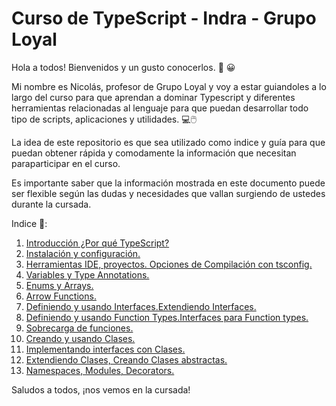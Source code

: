 # Curso de TypeScript - Indra - Grupo Loyal
Hola a todos! Bienvenidos y un gusto conocerlos. :wave: :grinning:

Mi nombre es Nicolás, profesor de Grupo Loyal y voy a estar guiandoles a lo largo del curso para que aprendan a dominar Typescript y diferentes herramientas relacionadas
al lenguaje para que puedan desarrollar todo tipo de scripts, aplicaciones y utilidades. :computer::computer_mouse:

La idea de este repositorio es que sea utilizado como indice y guía para que puedan obtener rápida y comodamente la información que necesitan paraparticipar en el curso.

Es importante saber que la información mostrada en este documento puede ser flexible según las dudas y necesidades que vallan surgiendo de ustedes durante la cursada.

Indice :bookmark_tabs::

1. [Introducción ¿Por qué TypeScript?](https://github.com/nicodonazzon/Introduccion-Typescript)
2. [Instalación y configuración.](https://github.com/nicodonazzon/Instalacion-Configuracion-Typescript/tree/main)
3. [Herramientas IDE, proyectos. Opciones de Compilación con tsconfig.](https://github.com/nicodonazzon/Herramientas-IDE/tree/main)
4. [Variables y Type Annotations.](https://github.com/nicodonazzon/Variables-Types-TypeScript/tree/main)
5. [Enums y Arrays.](https://github.com/nicodonazzon/Enums-Array/tree/main)
6. [Arrow Functions.](https://github.com/nicodonazzon/Arrow-Functions/tree/main)
7. [Definiendo y usando Interfaces.Extendiendo Interfaces.](https://github.com/nicodonazzon/Interfaces-TypeScript)
8. [Definiendo y usando Function Types.Interfaces para Function types.](https://github.com/nicodonazzon/Function-Types/tree/main)
9. [Sobrecarga de funciones.](https://github.com/nicodonazzon/Sobrecarga-funciones/tree/main)
10. [Creando y usando Clases.](https://github.com/nicodonazzon/Clases/tree/main)
11. [Implementando interfaces con Clases.](https://github.com/nicodonazzon/Clases-interfaces/tree/main)
12. [Extendiendo Clases, Creando Clases abstractas.](https://github.com/nicodonazzon/Extendiendo-clases/tree/main)
13. [Namespaces, Modules, Decorators.](https://github.com/nicodonazzon/Namespaces-Modules-decoratos/tree/main)

Saludos a todos, ¡nos vemos en la cursada!
